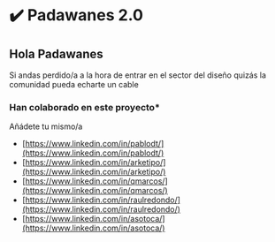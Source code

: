 # ✔️ Padawanes 2.0

## Hola Padawanes

Si andas perdido/a a la hora de entrar en el sector del diseño quizás la comunidad pueda echarte un cable

### Han colaborado en este proyecto\*

Añádete tu mismo/a

* [https://www.linkedin.com/in/pablodt/](https://www.linkedin.com/in/pablodt/)
* [https://www.linkedin.com/in/arketipo/](https://www.linkedin.com/in/arketipo/)
* [https://www.linkedin.com/in/qmarcos/](https://www.linkedin.com/in/qmarcos/)
* [https://www.linkedin.com/in/raulredondo/](https://www.linkedin.com/in/raulredondo/)
* [https://www.linkedin.com/in/asotoca/](https://www.linkedin.com/in/asotoca/)
